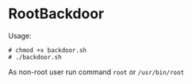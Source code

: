 # RootBackdoor

Usage:
```
# chmod +x backdoor.sh
# ./backdoor.sh
```

As non-root user run command ```root``` or ```/usr/bin/root```
